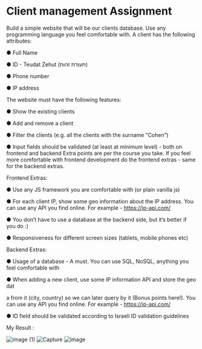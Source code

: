 # Client management Assignment

Build a simple website that will be our clients database.
Use any programming language you feel comfortable with.
A client has the following attributes:

● Full Name 

● ID - Teudat Zehut (תעודת זהות)

● Phone number 

● IP address 


The website must have the following features:

● Show the existing clients

● Add and remove a client

● Filter the clients (e.g. all the clients with the surname “Cohen”)

● Input fields should be validated (at least at minimum level) - both on frontend and backend
Extra points are per the course you take. If you feel more comfortable with frontend development do the
frontend extras - same for the backend extras.


Frontend Extras:

● Use any JS framework you are comfortable with (or plain vanilla js)

● For each client IP, show some geo information about the IP address. You can use any API you find
online. For example - https://ip-api.com/

● You don’t have to use a database at the backend side, but it’s better if you do :)

● Responsiveness for different screen sizes (tablets, mobile phones etc)


Backend Extras:

● Usage of a database - A must. You can use SQL, NoSQL, anything you feel comfortable with

● When adding a new client, use some IP information API and store the geo dat

a from it (city,
country) so we can later query by it (Bonus points here!). You can use any API you find online.
For example - https://ip-api.com/

● ID field should be validated according to Israeli ID validation guidelines

My Result : 

![image (1)](https://user-images.githubusercontent.com/29573450/135758124-2c2ab127-5b56-47a6-9a31-9c9498ba692e.png)
![Capture](https://user-images.githubusercontent.com/29573450/135758099-c42a4d96-0c8e-4326-81a9-5057201bff4b.JPG)
![image](https://user-images.githubusercontent.com/29573450/135758125-9cbed839-97cc-43fb-87fa-0655103c8f57.png)
